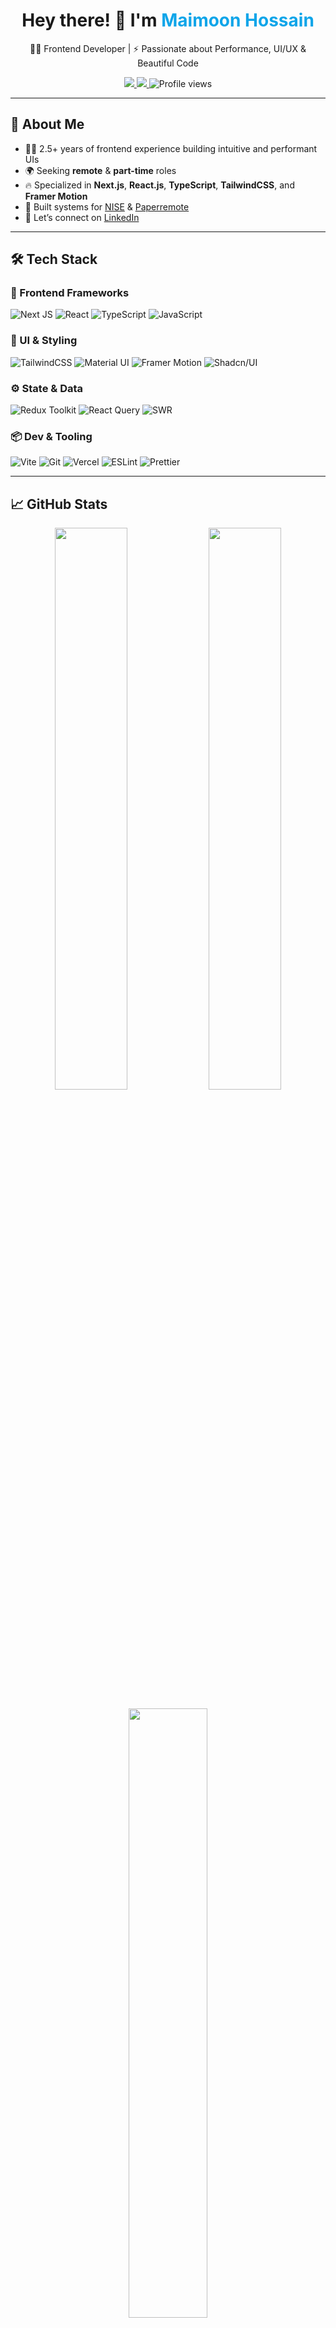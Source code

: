 <!-- Profile Header -->
<h1 align="center">Hey there! 👋 I'm <span style="color:#0ea5e9;">Maimoon Hossain</span></h1>
<p align="center">
  🧑‍💻 Frontend Developer | ⚡ Passionate about Performance, UI/UX & Beautiful Code  
</p>
<p align="center">
  <a href="https://www.linkedin.com/in/maimoonhossain/" target="_blank">
    <img src="https://img.shields.io/badge/LinkedIn-Connect-blue?style=for-the-badge&logo=linkedin&logoColor=white" />
  </a>
  <a href="mailto:maimoonhossain.work@gmail.com">
    <img src="https://img.shields.io/badge/Email-Contact_Me-red?style=for-the-badge&logo=gmail&logoColor=white" />
  </a>
  <img src="https://komarev.com/ghpvc/?username=maimoonhossain&style=for-the-badge&color=blueviolet" alt="Profile views" />
</p>

---

## 🚀 About Me

- 👨‍💻 2.5+ years of frontend experience building intuitive and performant UIs  
- 🌍 Seeking **remote** & **part-time** roles  
- 🔥 Specialized in **Next.js**, **React.js**, **TypeScript**, **TailwindCSS**, and **Framer Motion**
- 💼 Built systems for [NISE](https://nise.gov.bd) & [Paperremote](https://paperremote.com)  
- 💬 Let’s connect on [LinkedIn](https://www.linkedin.com/in/maimoonhossain/)

---

## 🛠️ Tech Stack

### 🧩 Frontend Frameworks
![Next JS](https://img.shields.io/badge/Next.js-000000?style=for-the-badge&logo=nextdotjs&logoColor=white)
![React](https://img.shields.io/badge/React-20232A?style=for-the-badge&logo=react&logoColor=61DAFB)
![TypeScript](https://img.shields.io/badge/TypeScript-3178C6?style=for-the-badge&logo=typescript&logoColor=white)
![JavaScript](https://img.shields.io/badge/JavaScript-F7DF1E?style=for-the-badge&logo=javascript&logoColor=black)

### 🎨 UI & Styling
![TailwindCSS](https://img.shields.io/badge/TailwindCSS-0EA5E9?style=for-the-badge&logo=tailwindcss&logoColor=white)
![Material UI](https://img.shields.io/badge/Material_UI-007FFF?style=for-the-badge&logo=mui&logoColor=white)
![Framer Motion](https://img.shields.io/badge/Framer_Motion-EF0187?style=for-the-badge&logo=framer&logoColor=white)
![Shadcn/UI](https://img.shields.io/badge/Shadcn/UI-1E293B?style=for-the-badge&logo=radix-ui&logoColor=white)

### ⚙️ State & Data
![Redux Toolkit](https://img.shields.io/badge/Redux_Toolkit-593D88?style=for-the-badge&logo=redux&logoColor=white)
![React Query](https://img.shields.io/badge/React_Query-FF4154?style=for-the-badge&logo=reactquery&logoColor=white)
![SWR](https://img.shields.io/badge/SWR-000000?style=for-the-badge&logo=vercel&logoColor=white)

### 📦 Dev & Tooling
![Vite](https://img.shields.io/badge/Vite-646CFF?style=for-the-badge&logo=vite&logoColor=white)
![Git](https://img.shields.io/badge/Git-F05032?style=for-the-badge&logo=git&logoColor=white)
![Vercel](https://img.shields.io/badge/Vercel-000000?style=for-the-badge&logo=vercel&logoColor=white)
![ESLint](https://img.shields.io/badge/ESLint-4B32C3?style=for-the-badge&logo=eslint&logoColor=white)
![Prettier](https://img.shields.io/badge/Prettier-F7B93E?style=for-the-badge&logo=prettier&logoColor=black)

---

## 📈 GitHub Stats

<div align="center">
  <img src="https://github-readme-stats.vercel.app/api?username=maimoonhossain&show_icons=true&theme=react&hide_border=true" width="48%" />
  <img src="https://github-readme-streak-stats.herokuapp.com/?user=maimoonhossain&theme=react&hide_border=true" width="48%" />
  <br /><br />
  <img src="https://github-readme-stats.vercel.app/api/top-langs/?username=maimoonhossain&layout=compact&theme=react&hide_border=true" width="50%" />
</div>

---

## 🌟 Highlighted Projects

| Project | Description | Tech |
|--------|-------------|------|
| 🔗 [NISE](https://nise.gov.bd) | Govt. skills development platform | Next.js, TailwindCSS, Redux |
| 🔗 [Paperremote](https://paperremote.com) | Remote exam & assessment platform | React.js, MUI, Framer Motion |

---

## 📬 Let’s Connect

<p align="center">
  <a href="mailto:maimoonhossain.work@gmail.com"><img src="https://img.shields.io/badge/Gmail-Send%20Email-D14836?style=for-the-badge&logo=gmail&logoColor=white" /></a>
  <a href="https://www.linkedin.com/in/maimoonhossain/" target="_blank"><img src="https://img.shields.io/badge/LinkedIn-Maimoon_Hossain-0077B5?style=for-the-badge&logo=linkedin&logoColor=white" /></a>
  <a href="https://github.com/maimoonhossain" target="_blank"><img src="https://img.shields.io/badge/GitHub-Follow-181717?style=for-the-badge&logo=github&logoColor=white" /></a>
</p>

---
